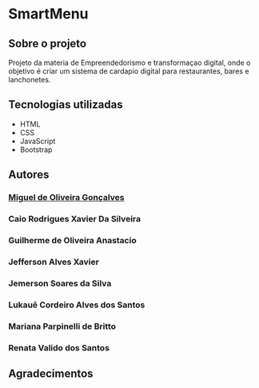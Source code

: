 # SmartMenu
## Sobre o projeto 

Projeto da materia de Empreendedorismo e transformaçao digital, onde o objetivo é criar um sistema de cardapio digital para restaurantes, bares e lanchonetes.

## Tecnologias utilizadas

- HTML
- CSS
- JavaScript
- Bootstrap
 

## Autores

### [Miguel de Oliveira Gonçalves](https://www.linkedin.com/in/miguel-de-oliveira-gon%C3%A7alves-298733247/)
### Caio Rodrigues Xavier Da Silveira 
### Guilherme de Oliveira Anastacio
### Jefferson Alves Xavier
### Jemerson Soares da Silva
### Lukauê Cordeiro Alves dos Santos
### Mariana Parpinelli de Britto
### Renata Valido dos Santos 

## Agradecimentos
